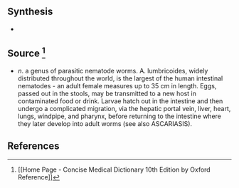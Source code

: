 ## Synthesis
- 
## Source [^1]
- $n$. a genus of parasitic nematode worms. A. lumbricoides, widely distributed throughout the world, is the largest of the human intestinal nematodes - an adult female measures up to 35 cm in length. Eggs, passed out in the stools, may be transmitted to a new host in contaminated food or drink. Larvae hatch out in the intestine and then undergo a complicated migration, via the hepatic portal vein, liver, heart, lungs, windpipe, and pharynx, before returning to the intestine where they later develop into adult worms (see also ASCARIASIS).
## References

[^1]: [[Home Page - Concise Medical Dictionary 10th Edition by Oxford Reference]]